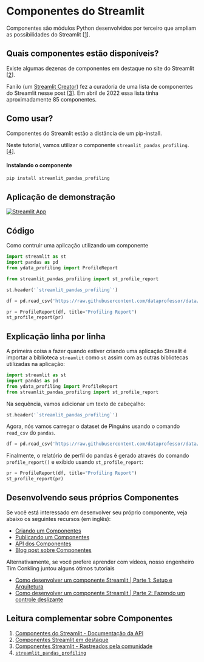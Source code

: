 # Componentes do Streamlit

Componentes são módulos Python desenvolvidos por terceiro que ampliam as possibilidades do Streamlit [[1](https://docs.streamlit.io/library/components)].

## Quais componentes estão disponíveis?

Existe algumas dezenas de componentes em destaque no site do Streamlit [[2](https://streamlit.io/components)].

Fanilo (um [Streamlit Creator](https://streamlit.io/creators)) fez a curadoria de uma lista de componentes do Streamlit nesse post [[3](https://discuss.streamlit.io/t/streamlit-components-community-tracker/4634)]. Em abril de 2022 essa lista tinha aproximadamente 85 componentes.

## Como usar?

Componentes do Streamlit estão a distância de um pip-install.

Neste tutorial, vamos utilizar o componente `streamlit_pandas_profiling`. [[4](https://share.streamlit.io/okld/streamlit-gallery/main?p=pandas-profiling)].

#### Instalando o componente

```bash
pip install streamlit_pandas_profiling
```

## Aplicação de demonstração

[![Streamlit App](https://static.streamlit.io/badges/streamlit_badge_black_white.svg)](https://share.streamlit.io/dataprofessor/streamlit-components/)

## Código
Como contruir uma aplicação utilizando um componente
```python
import streamlit as st
import pandas as pd
from ydata_profiling import ProfileReport

from streamlit_pandas_profiling import st_profile_report

st.header('`streamlit_pandas_profiling`')

df = pd.read_csv('https://raw.githubusercontent.com/dataprofessor/data/master/penguins_cleaned.csv')

pr = ProfileReport(df, title="Profiling Report")
st_profile_report(pr)
```

## Explicação linha por linha
A primeira coisa a fazer quando estiver criando uma aplicação Strealit é importar a biblioteca `streamlit` como `st` assim com as outras bibliotecas utilizadas na aplicação:
```python
import streamlit as st
import pandas as pd
from ydata_profiling import ProfileReport
from streamlit_pandas_profiling import st_profile_report
```

Na sequência, vamos adicionar um texto de cabeçalho:
```python
st.header('`streamlit_pandas_profiling`')
```

Agora, nós vamos carregar o dataset de Pinguins  usando o comando `read_csv` do `pandas`.
```python
df = pd.read_csv('https://raw.githubusercontent.com/dataprofessor/data/master/penguins_cleaned.csv')
```

Finalmente, o relatório de perfil do pandas é gerado através do comando `profile_report()` e exibido usando `st_profile_report`:
```python
pr = ProfileReport(df, title="Profiling Report")
st_profile_report(pr)
```

## Desenvolvendo seus próprios Componentes

Se você está interessado em desenvolver seu próprio componente, veja abaixo os seguintes recursos (em inglês):
- [Criando um Componentes](https://docs.streamlit.io/library/components/create)
- [Publicando um Componentes](https://docs.streamlit.io/library/components/publish)
- [API dos Componentes](https://docs.streamlit.io/library/components/components-api)
- [Blog post sobre Componentes](https://blog.streamlit.io/introducing-streamlit-components/)

Alternativamente, se você prefere aprender com vídeos, nosso engenheiro Tim Conkling juntou alguns ótimos tutoriais
- [Como desenvolver um componente Streamlit | Parte 1: Setup e Arquitetura](https://youtu.be/BuD3gILJW-Q)
- [Como desenvolver um componente Streamlit | Parte 2: Fazendo um controle deslizante](https://youtu.be/QjccJl_7Jco)

## Leitura complementar sobre Componentes
1. [Componentes do Streamlit - Documentação da API](https://docs.streamlit.io/library/components)
2. [Componentes Streamlit em destaque](https://streamlit.io/components)
3. [Componentes Streamlit - Rastreados pela comunidade](https://discuss.streamlit.io/t/streamlit-components-community-tracker/4634)
4. [`streamlit_pandas_profiling`](https://share.streamlit.io/okld/streamlit-gallery/main?p=pandas-profiling)
